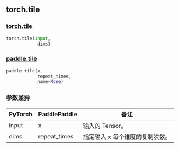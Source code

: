 ## torch.tile
### [torch.tile](https://pytorch.org/docs/stable/generated/torch.tile.html?highlight=tile#torch.tile)

```python
torch.tile(input,
            dims)
```

### [paddle.tile](https://www.paddlepaddle.org.cn/documentation/docs/zh/api/paddle/tile_cn.html#tile)

```python
paddle.tile(x,
            repeat_times,
            name=None)
```
### 参数差异
| PyTorch       | PaddlePaddle | 备注                                                   |
| ------------- | ------------ | ------------------------------------------------------ |
| input        | x            | 输入的 Tensor。                   |
| dims         | repeat_times | 指定输入 x 每个维度的复制次数。 |
